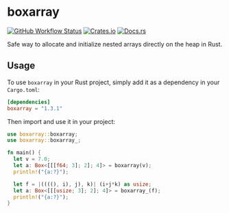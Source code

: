 # boxarray
[![GitHub Workflow Status](https://img.shields.io/github/actions/workflow/status/xayon40-12/boxarray/rust.yml?label=build/tests&logo=github)](https://github.com/xayon40-12/boxarray/actions)
[![Crates.io](https://img.shields.io/crates/v/boxarray.svg)](https://crates.io/crates/boxarray)
[![Docs.rs](https://docs.rs/boxarray/badge.svg)](https://docs.rs/boxarray)

Safe way to allocate and initialize nested arrays directly on the heap in Rust.  

## Usage

To use `boxarray` in your Rust project, simply add it as a dependency in your `Cargo.toml`:
```toml
[dependencies]
boxarray = "1.3.1"
```

Then import and use it in your project:
```rust
use boxarray::boxarray;
use boxarray::boxarray_;

fn main() {
  let v = 7.0;
  let a: Box<[[[f64; 3]; 2]; 4]> = boxarray(v);
  println!("{a:?}");

  let f = |((((), i), j), k)| (i+j*k) as usize;
  let a: Box<[[[usize; 3]; 2]; 4]> = boxarray_(f);
  println!("{a:?}");
}
```
